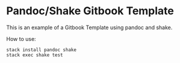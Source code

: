 # Pandoc/Shake Gitbook Template

This is an example of a Gitbook Template using pandoc and shake.

How to use:

    stack install pandoc shake
    stack exec shake test
